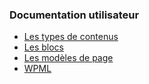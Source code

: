 ### Documentation utilisateur

- [Les types de contenus](post-types.md)
- [Les blocs](blocks.md)
- [Les modèles de page](templates.md)
- [WPML](wpml.md)